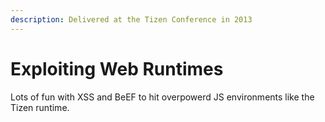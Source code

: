 ```yaml
---
description: Delivered at the Tizen Conference in 2013
---
```


# Exploiting Web Runtimes

Lots of fun with XSS and BeEF to hit overpowerd JS environments like the Tizen runtime.

